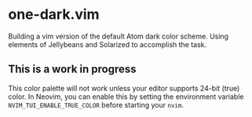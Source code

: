 # one-dark.vim

Building a vim version of the default Atom dark color scheme. Using elements of Jellybeans and Solarized to accomplish the task.

## This is a work in progress
This color palette will not work unless your editor supports 24-bit (true)
color. In Neovim, you can enable this by setting the environment variable
`NVIM_TUI_ENABLE_TRUE_COLOR` before starting your `nvim`.
